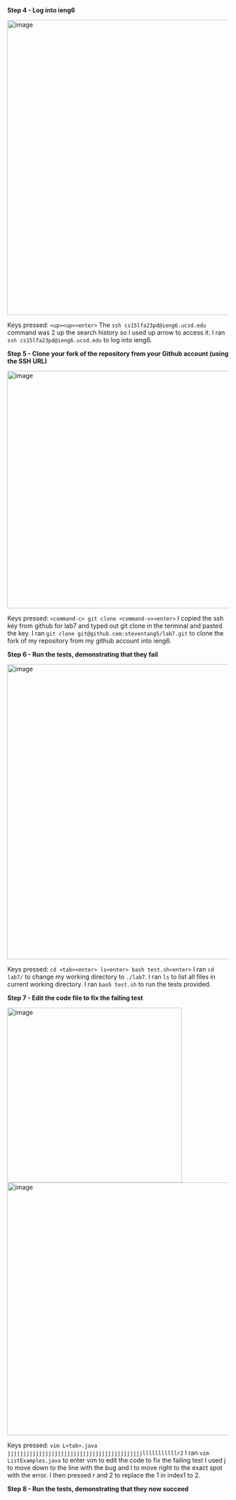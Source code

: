 **Step 4 - Log into ieng6**

<img width="670" alt="image" src="https://github.com/steventang5/cse15l-lab-reports/assets/146782397/77110464-ef71-49d1-902d-b3ace04861a4">

Keys pressed: `<up><up><enter>` The `ssh cs15lfa23pd@ieng6.ucsd.edu` command was 2 up the search history so I used up arrow to access it. 
I ran `ssh cs15lfa23pd@ieng6.ucsd.edu` to log into ieng6.

**Step 5 - Clone your fork of the repository from your Github account (using the SSH URL)**

<img width="539" alt="image" src="https://github.com/steventang5/cse15l-lab-reports/assets/146782397/75db9d1c-7614-4ac3-b8fc-3ac0b1963ff3">

Keys pressed: `<command-c> git clone <command-v><enter>` I copied the ssh key from github for lab7 and typed out git clone in the terminal and pasted the key. 
I ran `git clone git@github.com:steventang5/lab7.git` to clone the fork of my repository from my github account into ieng6.

**Step 6 - Run the tests, demonstrating that they fail**

<img width="670" alt="image" src="https://github.com/steventang5/cse15l-lab-reports/assets/146782397/94919c9b-d1b4-42bb-9070-6e42fe56649b">

Keys pressed: `cd <tab><enter> ls<enter> bash test.sh<enter>`
I ran `cd lab7/` to change my working directory to `./lab7`.
I ran `ls` to list all files in current working directory.
I ran `bash test.sh` to run the tests provided.

**Step 7 - Edit the code file to fix the failing test**

<img width="397" alt="image" src="https://github.com/steventang5/cse15l-lab-reports/assets/146782397/fbaa88e9-8833-42a4-a997-97bbf618c71d">
<img width="574" alt="image" src="https://github.com/steventang5/cse15l-lab-reports/assets/146782397/0fcd8ae7-9db2-4cfa-b140-ed28063cfeb6">

Keys pressed: `vim L<tab>.java jjjjjjjjjjjjjjjjjjjjjjjjjjjjjjjjjjjjjjjjjjjlllllllllllr2`
I ran `vim ListExamples.java` to enter vim to edit the code to fix the failing test
I used j to move down to the line with the bug and l to move right to the exact spot with the error. I then pressed r and 2 to replace the 1 in index1 to 2.

**Step 8 - Run the tests, demonstrating that they now succeed**






